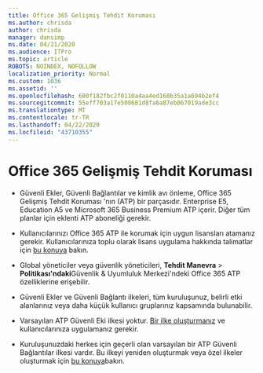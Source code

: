 ```yaml
---
title: Office 365 Gelişmiş Tehdit Koruması
ms.author: chrisda
author: chrisda
manager: dansimp
ms.date: 04/21/2020
ms.audience: ITPro
ms.topic: article
ROBOTS: NOINDEX, NOFOLLOW
localization_priority: Normal
ms.custom: 1036
ms.assetid: ''
ms.openlocfilehash: 680f182fbc2f0110a4aa4ed168b35a1a694b2ef4
ms.sourcegitcommit: 55eff703a17e500681d8fa6a87eb067019ade3cc
ms.translationtype: MT
ms.contentlocale: tr-TR
ms.lasthandoff: 04/22/2020
ms.locfileid: "43710355"
---
```

# <a name="office-365-advanced-threat-protection"></a>Office 365 Gelişmiş Tehdit Koruması

- Güvenli Ekler, Güvenli Bağlantılar ve kimlik avı önleme, Office 365 Gelişmiş Tehdit Koruması 'nın (ATP) bir parçasıdır. Enterprise E5, Education A5 ve Microsoft 365 Business Premium ATP içerir. Diğer tüm planlar için eklenti ATP aboneliği gerekir.

- Kullanıcılarınızı Office 365 ATP ile korumak için uygun lisansları atamanız gerekir. Kullanıcılarınıza toplu olarak lisans uygulama hakkında talimatlar için [bu konuya](https://docs.microsoft.com/office365/admin/subscriptions-and-billing/assign-licenses-to-users) bakın.

- Global yöneticiler veya güvenlik yöneticileri, **Tehdit Manevra** \> **Politikası'ndaki**Güvenlik & Uyumluluk Merkezi'ndeki Office 365 ATP özelliklerine erişebilir.

- Güvenli Ekler ve Güvenli Bağlantı ilkeleri, tüm kuruluşunuz, belirli etki alanlarınız veya daha küçük kullanıcı gruplarınız kapsamında bulunabilir.

- Varsayılan ATP Güvenli Eki ilkesi yoktur. [Bir ilke oluşturmanız](https://docs.microsoft.com/office365/securitycompliance/set-up-atp-safe-attachments-policies) ve kullanıcılarınıza uygulamanız gerekir.

- Kuruluşunuzdaki herkes için geçerli olan varsayılan bir ATP Güvenli Bağlantılar ilkesi vardır. Bu ilkeyi yeniden oluşturmak veya özel ilkeler oluşturmak için [bu konuya](https://docs.microsoft.com/office365/securitycompliance/set-up-atp-safe-links-policies)bakın.
